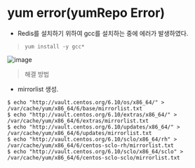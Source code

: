 # yum error(yumRepo Error)

- Redis를 설치하기 위하여 gcc를 설치하는 중에 에러가 발생하였다.
> `yum install -y gcc*`

![image](https://user-images.githubusercontent.com/43158502/128505274-4dbb582e-94d9-4a54-b4ba-ba2bed3a17c7.png)

> 해결 방법
- mirrorlist 생성.
```
$ echo "http://vault.centos.org/6.10/os/x86_64/" > /var/cache/yum/x86_64/6/base/mirrorlist.txt
$ echo "http://vault.centos.org/6.10/extras/x86_64/" > /var/cache/yum/x86_64/6/extras/mirrorlist.txt
$ echo "http://vault.centos.org/6.10/updates/x86_64/" > /var/cache/yum/x86_64/6/updates/mirrorlist.txt
$ echo "http://vault.centos.org/6.10/sclo/x86_64/rh" > /var/cache/yum/x86_64/6/centos-sclo-rh/mirrorlist.txt
$ echo "http://vault.centos.org/6.10/sclo/x86_64/sclo" > /var/cache/yum/x86_64/6/centos-sclo-sclo/mirrorlist.txt
```

